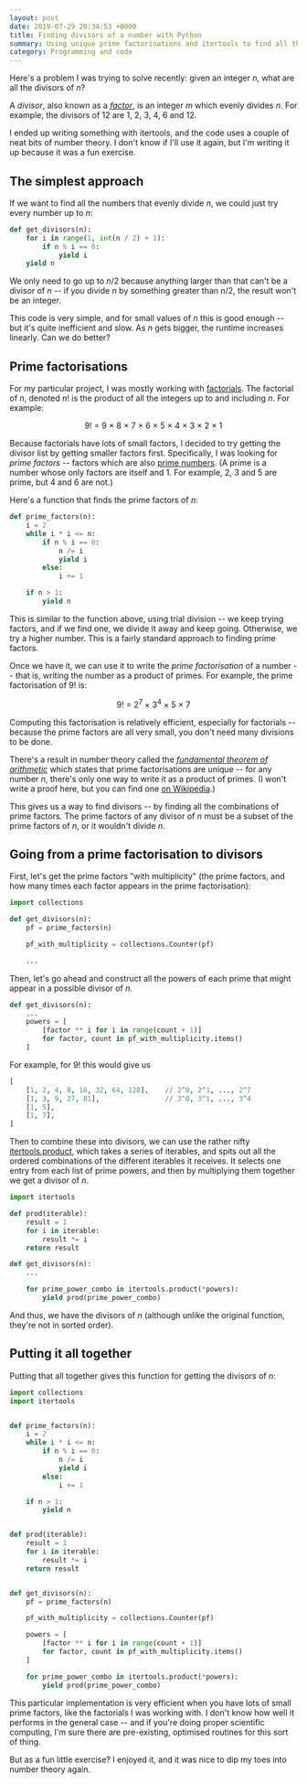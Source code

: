 ```yaml
---
layout: post
date: 2019-07-29 20:34:53 +0000
title: Finding divisors of a number with Python
summary: Using unique prime factorisations and itertools to find all the divisors of a number.
category: Programming and code
---
```


Here's a problem I was trying to solve recently: given an integer *n*, what are all the divisors of *n*?

A *divisor*, also known as a [*factor*][divisor], is an integer *m* which evenly divides *n*.
For example, the divisors of 12 are 1, 2, 3, 4, 6 and 12.

I ended up writing something with itertools, and the code uses a couple of neat bits of number theory.
I don't know if I'll use it again, but I'm writing it up because it was a fun exercise.

[divisor]: https://en.wikipedia.org/wiki/Divisor

## The simplest approach

If we want to find all the numbers that evenly divide *n*, we could just try every number up to *n*:

```python
def get_divisors(n):
    for i in range(1, int(n / 2) + 1):
        if n % i == 0:
            yield i
    yield n
```

We only need to go up to *n*/2 because anything larger than that can't be a divisor of *n* -- if you divide *n* by something greater than *n*/2, the result won't be an integer.

This code is very simple, and for small values of *n* this is good enough -- but it's quite inefficient and slow.
As *n* gets bigger, the runtime increases linearly.
Can we do better?

## Prime factorisations

For my particular project, I was mostly working with [factorials][factorials].
The factorial of *n*, denoted *n*! is the product of all the integers up to and including *n*.
For example:

<div style="text-align: center;">
  9! = 9 &times; 8 &times; 7 &times; 6 &times; 5 &times; 4 &times; 3 &times; 2 &times; 1
</div>

Because factorials have lots of small factors, I decided to try getting the divisor list by getting smaller factors first.
Specifically, I was looking for *prime factors* -- factors which are also [prime numbers][primes].
(A prime is a number whose only factors are itself and 1.
For example, 2, 3 and 5 are prime, but 4 and 6 are not.)

Here's a function that finds the prime factors of *n*:

```python
def prime_factors(n):
    i = 2
    while i * i <= n:
        if n % i == 0:
            n /= i
            yield i
        else:
            i += 1

    if n > 1:
        yield n
```

This is similar to the function above, using trial division -- we keep trying factors, and if we find one, we divide it away and keep going.
Otherwise, we try a higher number.
This is a fairly standard approach to finding prime factors.

Once we have it, we can use it to write the *prime factorisation* of a number -- that is, writing the number as a product of primes.
For example, the prime factorisation of 9! is:

<div style="text-align: center;">
  9! = 2<sup>7</sup> &times; 3<sup>4</sup> &times; 5 &times; 7
</div>

Computing this factorisation is relatively efficient, especially for factorials -- because the prime factors are all very small, you don't need many divisions to be done.

There's a result in number theory called the [*fundamental theorem of arithmetic*][fta] which states that prime factorisations are unique -- for any number *n*, there's only one way to write it as a product of primes.
(I won't write a proof here, but you can find one [on Wikipedia][proof].)

This gives us a way to find divisors -- by finding all the combinations of prime factors.
The prime factors of any divisor of *n* must be a subset of the prime factors of *n*, or it wouldn't divide *n*.

[factorials]: https://en.wikipedia.org/wiki/Factorial
[primes]: https://en.wikipedia.org/wiki/Prime_number
[fta]: https://en.wikipedia.org/wiki/Fundamental_theorem_of_arithmetic
[proof]: https://en.wikipedia.org/wiki/Fundamental_theorem_of_arithmetic#Proof


## Going from a prime factorisation to divisors

First, let's get the prime factors "with multiplicity" (the prime factors, and how many times each factor appears in the prime factorisation):

```python
import collections

def get_divisors(n):
    pf = prime_factors(n)

    pf_with_multiplicity = collections.Counter(pf)

    ...
```

Then, let's go ahead and construct all the powers of each prime that might appear in a possible divisor of *n*.

```python
def get_divisors(n):
    ...
    powers = [
        [factor ** i for i in range(count + 1)]
        for factor, count in pf_with_multiplicity.items()
    ]
```

For example, for 9! this would give us

```python
[
    [1, 2, 4, 8, 16, 32, 64, 128],    // 2^0, 2^1, ..., 2^7
    [1, 3, 9, 27, 81],                // 3^0, 3^1, ..., 3^4
    [1, 5],
    [1, 7],
]
```

Then to combine these into divisors, we can use the rather nifty [itertools.product][product], which takes a series of iterables, and spits out all the ordered combinations of the different iterables it receives.
It selects one entry from each list of prime powers, and then by multiplying them together we get a divisor of *n*.

```python
import itertools

def prod(iterable):
    result = 1
    for i in iterable:
        result *= i
    return result

def get_divisors(n):
    ...

    for prime_power_combo in itertools.product(*powers):
        yield prod(prime_power_combo)
```

And thus, we have the divisors of *n* (although unlike the original function, they're not in sorted order).

[product]: https://docs.python.org/3/library/itertools.html#itertools.product



## Putting it all together

Putting that all together gives this function for getting the divisors of *n*:

```python
import collections
import itertools


def prime_factors(n):
    i = 2
    while i * i <= n:
        if n % i == 0:
            n /= i
            yield i
        else:
            i += 1

    if n > 1:
        yield n


def prod(iterable):
    result = 1
    for i in iterable:
        result *= i
    return result


def get_divisors(n):
    pf = prime_factors(n)

    pf_with_multiplicity = collections.Counter(pf)

    powers = [
        [factor ** i for i in range(count + 1)]
        for factor, count in pf_with_multiplicity.items()
    ]

    for prime_power_combo in itertools.product(*powers):
        yield prod(prime_power_combo)
```

This particular implementation is very efficient when you have lots of small prime factors, like the factorials I was working with.
I don't know how well it performs in the general case -- and if you're doing proper scientific computing, I'm sure there are pre-existing, optimised routines for this sort of thing.

But as a fun little exercise?
I enjoyed it, and it was nice to dip my toes into number theory again.
